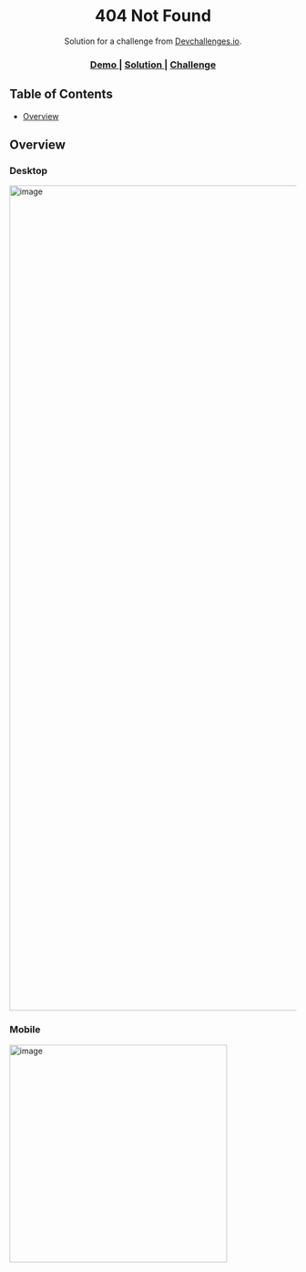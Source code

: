 <!-- Please update value in the {}  -->

<h1 align="center">404 Not Found</h1>

<div align="center">
   Solution for a challenge from  <a href="http://devchallenges.io" target="_blank">Devchallenges.io</a>.
</div>

<div align="center">
  <h3>
    <a href="https://steady-donut-500246.netlify.app/404-not-found-master/">
      Demo
    </a>
    <span> | </span>
    <a href="https://github.com/YuriFA/devchallenges-challenges/tree/master/404-not-found-master">
      Solution
    </a>
    <span> | </span>
    <a href="https://devchallenges.io/challenges/wBunSb7FPrIepJZAg0sY">
      Challenge
    </a>
  </h3>
</div>

<!-- TABLE OF CONTENTS -->

## Table of Contents

- [Overview](#overview)

<!-- OVERVIEW -->

## Overview
   ### Desktop
   <img width="1449" alt="image" src="https://user-images.githubusercontent.com/10403829/175812336-6f5ae027-3e09-4415-8cda-67394d6fe6d5.png">

   ### Mobile
   <img width="382" alt="image" src="https://user-images.githubusercontent.com/10403829/175812308-6844bd40-6fa6-4c73-a4e4-d944641593b2.png">

